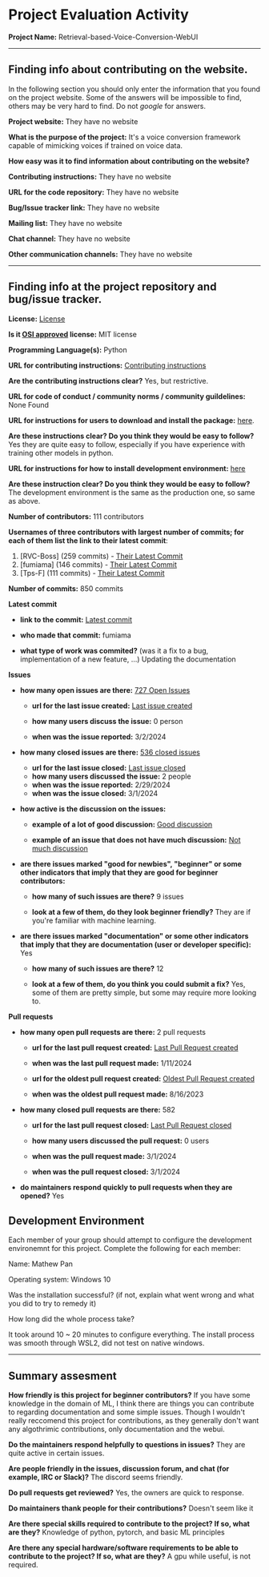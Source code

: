 # Project Evaluation Activity



__Project Name:__ Retrieval-based-Voice-Conversion-WebUI


---

## Finding info about contributing on the website.

In the following section you should only enter the information that you
found on the project website. Some of the answers will be impossible to find, others
may be very hard to find. Do not _google_ for answers.

__Project website:__ They have no website


__What is the purpose of the project:__ It's a voice conversion framework capable of mimicking voices if trained on voice data.


__How easy was it to find information about contributing on the website?__ 


__Contributing instructions:__ They have no website

__URL for the code repository:__ They have no website

__Bug/Issue tracker link:__ They have no website

__Mailing list:__ They have no website

__Chat channel:__ They have no website

__Other communication channels:__ They have no website


---

## Finding info at the project repository and bug/issue tracker.

__License:__ [License](https://github.com/RVC-Project/Retrieval-based-Voice-Conversion-WebUI/blob/main/LICENSE)

__Is it [OSI approved](https://opensource.org/licenses/alphabetical) license:__ MIT license

__Programming Language(s):__ Python

__URL for contributing instructions:__ [Contributing instructions](https://github.com/RVC-Project/Retrieval-based-Voice-Conversion-WebUI/blob/main/CONTRIBUTING.md)

__Are the contributing instructions clear?__ Yes, but restrictive.


__URL for code of conduct / community norms / community guildelines:__ None Found

__URL for instructions for users to download and install the package:__  [here](https://github.com/RVC-Project/Retrieval-based-Voice-Conversion-WebUI/blob/main/docs/en/README.en.md). 


__Are these instructions clear? Do you think they would be easy to follow?__ Yes they are quite easy to follow, especially if you have experience with training other models in python.


__URL for instructions for how to install development environment:__ [here](https://github.com/RVC-Project/Retrieval-based-Voice-Conversion-WebUI/blob/main/docs/en/README.en.md)


__Are these instruction clear? Do you think they would be easy to follow?__ The development environment is the same as the production one, so same as above.


__Number of contributors:__ 111 contributors


__Usernames of three contributors with largest number of commits; for
each of them list the link to their latest commit__:

1. [RVC-Boss] (259 commits) - [Their Latest Commit](https://github.com/RVC-Project/Retrieval-based-Voice-Conversion-WebUI/commit/a3ee4551914199cacde50c49a1e86559205c5bc8)
1. [fumiama] (146 commits) - [Their Latest Commit](https://github.com/RVC-Project/Retrieval-based-Voice-Conversion-WebUI/commit/9a267ac1bb5583eafb3b88d1d14b5b0df2c2b0b4)
1. [Tps-F] (111 commits) - [Their Latest Commit](https://github.com/RVC-Project/Retrieval-based-Voice-Conversion-WebUI/commit/5c55d5378b4db899ac58a21c20d86c09d1eccb11)


__Number of commits:__ 850 commits

__Latest commit__ 

- __link to the commit:__ [Latest commit](https://github.com/RVC-Project/Retrieval-based-Voice-Conversion-WebUI/commit/7728caad546c8d5dab17e724b41fbe9b28edaf30)

- __who made that commit:__ fumiama

- __what type of work was commited?__ (was it a fix to a bug, implementation of a new feature, ...) Updating the documentation


__Issues__

- __how many open issues are there:__ [727 Open Issues](https://github.com/RVC-Project/Retrieval-based-Voice-Conversion-WebUI/issues)

    - __url for the last issue created:__ [Last issue created](https://github.com/RVC-Project/Retrieval-based-Voice-Conversion-WebUI/issues/1859)

    - __how many users discuss the issue:__ 0 person
    
    - __when was the issue reported:__ 3/2/2024
    

- __how many closed issues are there:__ [536 closed issues](https://github.com/RVC-Project/Retrieval-based-Voice-Conversion-WebUI/issues?q=is%3Aissue+is%3Aclosed)
    - __url for the last issue closed:__ [Last issue closed](https://github.com/RVC-Project/Retrieval-based-Voice-Conversion-WebUI/issues/1849)
    - __how many users discussed the issue:__ 2 people
    - __when was the issue reported:__ 2/29/2024
    - __when was the issue closed:__ 3/1/2024

- __how active is the discussion on the issues:__ 

    - __example of a lot of good discussion:__ [Good discussion](https://github.com/RVC-Project/Retrieval-based-Voice-Conversion-WebUI/issues/1396)
    
    - __example of an issue that does not have much discussion:__ [Not much discussion](https://github.com/RVC-Project/Retrieval-based-Voice-Conversion-WebUI/issues/1859)



- __are there issues marked "good for newbies", "beginner" or some other indicators that imply that they are good for beginner contributors:__ 

    - __how many of such issues are there?__ 9 issues
    
    - __look at a few of them, do they look beginner friendly?__ They are if you're familiar with machine learning.



- __are there issues marked "documentation" or some other indicators that imply that they are documentation (user or developer specific):__ Yes

    - __how many of such issues are there?__ 12
    
    - __look at a few of them, do you think you could submit a fix?__ Yes, some of them are pretty simple, but some may require more looking to.



__Pull requests__

- __how many open pull requests are there:__ 2 pull requests

    - __url for the last pull request created:__ [Last Pull Request created](https://github.com/RVC-Project/Retrieval-based-Voice-Conversion-WebUI/pull/1700)
    
    - __when was the last pull request made:__ 1/11/2024

    - __url for the oldest pull request created:__ [Oldest Pull Request created](https://github.com/RVC-Project/Retrieval-based-Voice-Conversion-WebUI/pull/1029)
    
    - __when was the oldest pull request made:__ 8/16/2023

- __how many closed pull requests are there:__ 582

    - __url for the last pull request closed:__ [Last Pull Request closed](https://github.com/RVC-Project/Retrieval-based-Voice-Conversion-WebUI/pull/1855)
    
    - __how many users discussed the pull request:__ 0 users
    
    - __when was the pull request made:__  3/1/2024
    
    - __when was the pull request closed:__ 3/1/2024
    

- __do maintainers respond quickly to pull requests when they are opened?__ Yes


## Development Environment 

Each member of your group should attempt to configure the development environemnt 
for this project. Complete the following for each member:

Name: Mathew Pan

Operating system: Windows 10

Was the installation successful? (if not, explain what went wrong and 
what you did to try to remedy it)

How long did the whole process take? 

It took around 10 ~ 20 minutes to configure everything. The install process was smooth through WSL2, did not test on native windows.


---


## Summary assesment
__How friendly is this project for beginner contributors?__ If you have some knowledge in the domain of ML, I think there are things you can contribute to regarding documentation and some simple issues. Though I wouldn't really reccomend this project for contributions, as they generally don't want any algothrimic contributions, only documentation and the webui.




__Do the maintainers respond helpfully to questions in issues?__ They are quite active in certain issues.



__Are people friendly in the issues, discussion forum, and chat (for example, IRC or Slack)?__ The discord seems friendly.




__Do pull requests get reviewed?__ Yes, the owners are quick to response.



__Do maintainers thank people for their contributions?__ Doesn't seem like it



__Are there special skills required to contribute to the project? If so, what are they?__ Knowledge of python, pytorch, and basic ML principles



__Are there any special hardware/software requirements to be able to contribute to the project? If so, what are they?__ A gpu while useful, is not required. 

